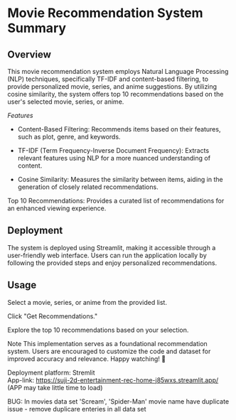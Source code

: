 # Movie Recommendation System Summary
## Overview
This movie recommendation system employs Natural Language Processing (NLP) techniques, specifically TF-IDF and content-based filtering, to provide personalized movie, series, and anime suggestions. By utilizing cosine similarity, the system offers top 10 recommendations based on the user's selected movie, series, or anime.

*Features*
- Content-Based Filtering: Recommends items based on their features, such as plot, genre, and keywords.

- TF-IDF (Term Frequency-Inverse Document Frequency): Extracts relevant features using NLP for a more nuanced understanding of content.

- Cosine Similarity: Measures the similarity between items, aiding in the generation of closely related recommendations.

Top 10 Recommendations: Provides a curated list of recommendations for an enhanced viewing experience.

## Deployment
The system is deployed using Streamlit, making it accessible through a user-friendly web interface. Users can run the application locally by following the provided steps and enjoy personalized recommendations.

## Usage
Select a movie, series, or anime from the provided list.

Click "Get Recommendations."

Explore the top 10 recommendations based on your selection.

Note
This implementation serves as a foundational recommendation system. Users are encouraged to customize the code and dataset for improved accuracy and relevance. Happy watching! 🍿

Deployment platform: Stremlit  
App-link: https://suji-2d-entertainment-rec-home-j85wxs.streamlit.app/  (APP may take little time to load)

BUG: In movies data set 'Scream', 'Spider-Man' movie name have duplicate issue - remove duplicare enteries in all data set
